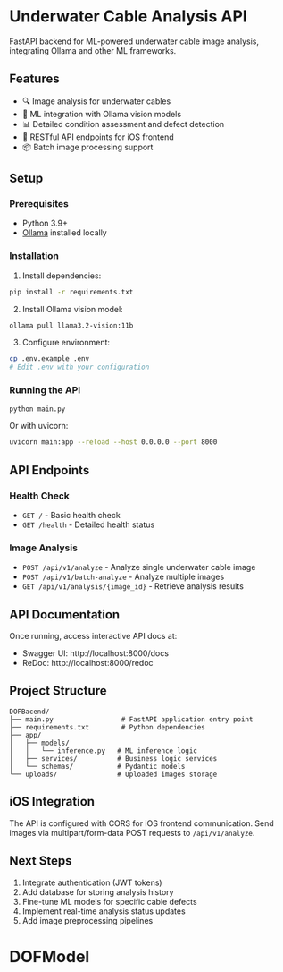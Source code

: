 # Underwater Cable Analysis API

FastAPI backend for ML-powered underwater cable image analysis, integrating Ollama and other ML frameworks.

## Features

- 🔍 Image analysis for underwater cables
- 🤖 ML integration with Ollama vision models
- 📊 Detailed condition assessment and defect detection
- 🚀 RESTful API endpoints for iOS frontend
- 📦 Batch image processing support

## Setup

### Prerequisites

- Python 3.9+
- [Ollama](https://ollama.ai) installed locally

### Installation

1. Install dependencies:
```bash
pip install -r requirements.txt
```

2. Install Ollama vision model:
```bash
ollama pull llama3.2-vision:11b
```

3. Configure environment:
```bash
cp .env.example .env
# Edit .env with your configuration
```

### Running the API

```bash
python main.py
```

Or with uvicorn:
```bash
uvicorn main:app --reload --host 0.0.0.0 --port 8000
```

## API Endpoints

### Health Check
- `GET /` - Basic health check
- `GET /health` - Detailed health status

### Image Analysis
- `POST /api/v1/analyze` - Analyze single underwater cable image
- `POST /api/v1/batch-analyze` - Analyze multiple images
- `GET /api/v1/analysis/{image_id}` - Retrieve analysis results

## API Documentation

Once running, access interactive API docs at:
- Swagger UI: http://localhost:8000/docs
- ReDoc: http://localhost:8000/redoc

## Project Structure

```
DOFBacend/
├── main.py                 # FastAPI application entry point
├── requirements.txt        # Python dependencies
├── app/
│   ├── models/
│   │   └── inference.py   # ML inference logic
│   ├── services/          # Business logic services
│   └── schemas/           # Pydantic models
└── uploads/               # Uploaded images storage
```

## iOS Integration

The API is configured with CORS for iOS frontend communication. Send images via multipart/form-data POST requests to `/api/v1/analyze`.

## Next Steps

1. Integrate authentication (JWT tokens)
2. Add database for storing analysis history
3. Fine-tune ML models for specific cable defects
4. Implement real-time analysis status updates
5. Add image preprocessing pipelines
# DOFModel
